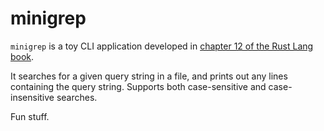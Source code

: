 # minigrep

`minigrep` is a toy CLI application developed in [chapter 12 of the Rust Lang book](https://rust-book.cs.brown.edu/ch12-00-an-io-project.html).

It searches for a given query string in a file, and prints out any lines containing the query string.
Supports both case-sensitive and case-insensitive searches.

Fun stuff.